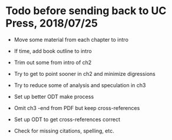 # Todo before sending back to UC Press, 2018/07/25

- Move some material from each chapter to intro
- If time, add book outline to intro
- Trim out some from intro of ch2
- Try to get to point sooner in ch2 and minimize digressions
- Try to reduce some of analysis and speculation in ch3

- Set up better ODT make process
- Omit ch3 -end from PDF but keep cross-references
- Set up ODT to get cross-references correct

- Check for missing citations, spelling, etc.
